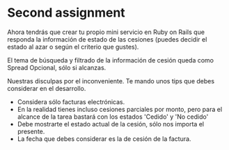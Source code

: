 # Second assignment
Ahora tendrás que crear tu propio mini servicio en Ruby on Rails que responda la información de estado de las cesiones (puedes decidir el estado al azar o según el criterio que gustes).

El tema de búsqueda y filtrado de la información de cesión queda como Spread Opcional, sólo si alcanzas.

Nuestras disculpas por el inconveniente. Te mando unos tips que debes considerar en el desarrollo.

- Considera sólo facturas electrónicas.
- En la realidad tienes incluso cesiones parciales por monto, pero para el alcance de la tarea bastará con los estados 'Cedido' y 'No cedido'
- Debe mostrarte el estado actual de la cesión, sólo nos importa el presente.
- La fecha que debes considerar es la de cesión de la factura.